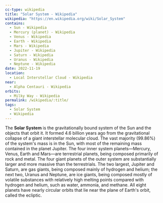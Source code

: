 ```yaml
---
cc-type: wikipedia
title: "Solar System - Wikipedia"
wikipedia: "https://en.wikipedia.org/wiki/Solar_System"
contains:
  - Sun - Wikipedia
  - Mercury (planet) - Wikipedia
  - Venus - Wikipedia
  - Earth - Wikipedia
  - Mars - Wikipedia
  - Jupiter - Wikipedia
  - Saturn - Wikipedia
  - Uranus - Wikipedia
  - Neptune - Wikipedia
date: 2022-11-19
location:
  - Local Interstellar Cloud - Wikipedia
near:
  - Alpha Centauri - Wikipedia
orbits:
  - Milky Way - Wikipedia
permalink: /wikipedia/:title/
tags:
  - Solar System
  - Wikipedia
---
```

The **Solar System** is the gravitationally bound system of the Sun and the objects that orbit it. It formed 4.6 billion years ago from the gravitational collapse of a giant interstellar molecular cloud. The vast majority (99.86%) of the system's mass is in the Sun, with most of the remaining mass contained in the planet Jupiter. The four inner system planets—Mercury, Venus, Earth and Mars—are terrestrial planets, being composed primarily of rock and metal. The four giant planets of the outer system are substantially larger and more massive than the terrestrials. The two largest, Jupiter and Saturn, are gas giants, being composed mainly of hydrogen and helium; the next two, Uranus and Neptune, are ice giants, being composed mostly of volatile substances with relatively high melting points compared with hydrogen and helium, such as water, ammonia, and methane. All eight planets have nearly circular orbits that lie near the plane of Earth's orbit, called the ecliptic.